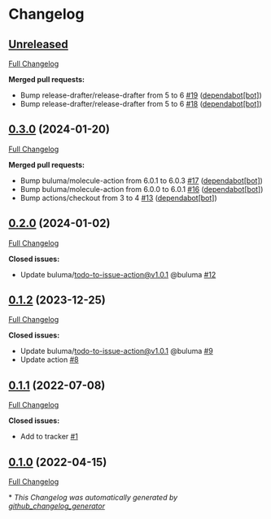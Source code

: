 # Changelog

## [Unreleased](https://github.com/buluma/ansible-role-unowned_files/tree/HEAD)

[Full Changelog](https://github.com/buluma/ansible-role-unowned_files/compare/0.3.0...HEAD)

**Merged pull requests:**

- Bump release-drafter/release-drafter from 5 to 6 [\#19](https://github.com/buluma/ansible-role-unowned_files/pull/19) ([dependabot[bot]](https://github.com/apps/dependabot))
- Bump release-drafter/release-drafter from 5 to 6 [\#18](https://github.com/buluma/ansible-role-unowned_files/pull/18) ([dependabot[bot]](https://github.com/apps/dependabot))

## [0.3.0](https://github.com/buluma/ansible-role-unowned_files/tree/0.3.0) (2024-01-20)

[Full Changelog](https://github.com/buluma/ansible-role-unowned_files/compare/0.2.0...0.3.0)

**Merged pull requests:**

- Bump buluma/molecule-action from 6.0.1 to 6.0.3 [\#17](https://github.com/buluma/ansible-role-unowned_files/pull/17) ([dependabot[bot]](https://github.com/apps/dependabot))
- Bump buluma/molecule-action from 6.0.0 to 6.0.1 [\#16](https://github.com/buluma/ansible-role-unowned_files/pull/16) ([dependabot[bot]](https://github.com/apps/dependabot))
- Bump actions/checkout from 3 to 4 [\#13](https://github.com/buluma/ansible-role-unowned_files/pull/13) ([dependabot[bot]](https://github.com/apps/dependabot))

## [0.2.0](https://github.com/buluma/ansible-role-unowned_files/tree/0.2.0) (2024-01-02)

[Full Changelog](https://github.com/buluma/ansible-role-unowned_files/compare/0.1.2...0.2.0)

**Closed issues:**

- Update buluma/todo-to-issue-action@v1.0.1 @buluma [\#12](https://github.com/buluma/ansible-role-unowned_files/issues/12)

## [0.1.2](https://github.com/buluma/ansible-role-unowned_files/tree/0.1.2) (2023-12-25)

[Full Changelog](https://github.com/buluma/ansible-role-unowned_files/compare/0.1.1...0.1.2)

**Closed issues:**

- Update buluma/todo-to-issue-action@v1.0.1 @buluma [\#9](https://github.com/buluma/ansible-role-unowned_files/issues/9)
- Update action [\#8](https://github.com/buluma/ansible-role-unowned_files/issues/8)

## [0.1.1](https://github.com/buluma/ansible-role-unowned_files/tree/0.1.1) (2022-07-08)

[Full Changelog](https://github.com/buluma/ansible-role-unowned_files/compare/0.1.0...0.1.1)

**Closed issues:**

- Add to tracker [\#1](https://github.com/buluma/ansible-role-unowned_files/issues/1)

## [0.1.0](https://github.com/buluma/ansible-role-unowned_files/tree/0.1.0) (2022-04-15)

[Full Changelog](https://github.com/buluma/ansible-role-unowned_files/compare/60c9912e640c1481a31861c9ad0ddc444c008b3e...0.1.0)



\* *This Changelog was automatically generated by [github_changelog_generator](https://github.com/github-changelog-generator/github-changelog-generator)*
